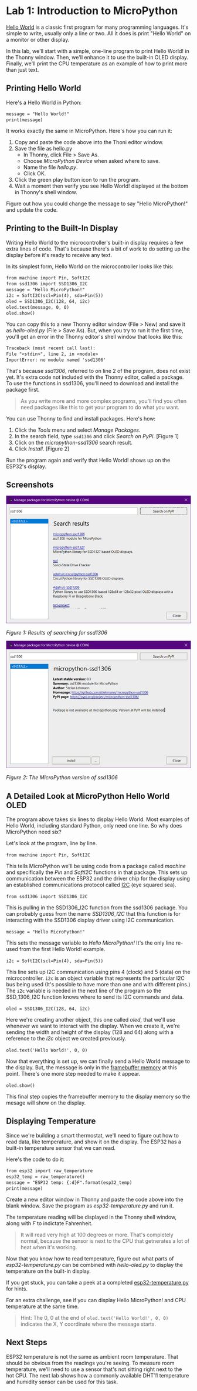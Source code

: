 # Lab 1: Introduction to MicroPython
[Hello World](https://en.wikipedia.org/wiki/%22Hello,_World!%22_program) is a classic first program for many programming languages. It's simple to write, usually only a line or two. All it does is print "Hello World" on a monitor or other display.

In this lab, we'll start with a simple, one-line program to print Hello World! in the Thonny window. Then, we'll enhance it to use the built-in OLED display. Finally, we'll print the CPU temperature as an example of how to print more than just text.

## Printing Hello World
Here's a Hello World in Python:

```
message = "Hello World!"
print(message)
```

It works exactly the same in MicroPython. Here's how you can run it:

1. Copy and paste the code above into the Thoni editor window.
2. Save the file as hello.py
   * In Thonny, click File > Save As.
   * Choose _MicroPython Device_ when asked where to save.
   * Name the file _hello.py_.
   * Click OK.
3. Click the green play button icon to run the program.
4. Wait a moment then verify you see Hello World! displayed at the bottom in Thonny's shell window.

Figure out how you could change the message to say "Hello MicroPython!" and update the code.

## Printing to the Built-In Display
Writing Hello World to the microcontroller's built-in display requires a few extra lines of code. That's because there's a bit of work to do setting up the display before it's ready to receive any text.

In its simplest form, Hello World on the microcontroller looks like this:

```
from machine import Pin, SoftI2C
from ssd1306 import SSD1306_I2C
message = "Hello MicroPython!"
i2c = SoftI2C(scl=Pin(4), sda=Pin(5))
oled = SSD1306_I2C(128, 64, i2c)
oled.text(message, 0, 0)
oled.show()
```

You can copy this to a new Thonny editor window (File > New) and save it as _hello-oled.py_ (File > Save As). But, when you try to run it the first time, you'll get an error in the Thonny editor's shell window that looks like this:

```
Traceback (most recent call last):
File "<stdin>", line 2, in <module>
ImportError: no module named 'ssd1306'
```

That's because _ssd1306_, referred to on line 2 of the program, does not exist yet. It's extra code not included with the Thonny editor, called a package. To use the functions in ssd1306, you'll need to download and install the package first.

> As you write more and more complex programs, you'll find you often need packages like this to get your program to do what you want.

You can use Thonny to find and install packages. Here's how:
1. Click the _Tools_ menu and select _Manage Packages_.
2. In the search field, type `ssd1306` and click _Search on PyPi_. [Figure 1]
3. Click on the _micropython-ssd1306_ search result.
4. Click _Install_. [Figure 2]

Run the program again and verify that Hello World! shows up on the ESP32's display.

## Screenshots

![Search Results](screenshots/ssd1306-package.png)

_Figure 1: Results of searching for ssd1306_

![MicroPPython ssd1306](screenshots/ssd1306-micropython.png)

_Figure 2: The MicroPython version of ssd1306_

## A Detailed Look at MicroPython Hello World OLED
The program above takes six lines to display Hello World. Most examples of Hello World, including standard Python, only need one line. So why does MicroPython need six?

Let's look at the program, line by line.

`from machine import Pin, SoftI2C`

This tells MicroPython we'll be using code from a package called _machine_ and specifically the _Pin_ and _SoftI2C_ functions in that package. This sets up communication between the ESP32 and the driver chip for the display using an established communications protocol called [I2C](https://en.wikipedia.org/wiki/I%C2%B2C) (eye squared sea).

`from ssd1306 import SSD1306_I2C`

This is pulling in the SSD1306_I2C function from the ssd1306 package. You can probably guess from the name _SSD1306_I2C_ that this function is for interacting with the SSD1306 display driver using I2C communication.

`message = "Hello MicroPython!"`

This sets the message variable to _Hello MicroPython!_ It's the only line re-used from the first Hello World! example. 

`i2c = SoftI2C(scl=Pin(4), sda=Pin(5))`

This line sets up I2C communication using pins 4 (clock) and 5 (data) on the microcontroller. `i2c` is an object variable that represents the particular I2C bus being used (It's possible to have more than one and with different pins.) The `i2c` variable is needed in the next line of the program so the SSD_1306_I2C function knows where to send its I2C commands and data.

`oled = SSD1306_I2C(128, 64, i2c)`

Here we're creating another object, this one called _oled_, that we'll use whenever we want to interact with the display. When we create it, we're sending the width and height of the display (128 and 64) along with a reference to the _i2c_ object we created previously.

`oled.text('Hello World!', 0, 0)`

Now that everything is set up, we can finally send a Hello World message to the display. But, the message is only in the [framebuffer memory](https://en.wikipedia.org/wiki/Framebuffer) at this point. There's one more step needed to make it appear.

`oled.show()`

This final step copies the framebuffer memory to the display memory so the mesage will show on the display.

## Displaying Temperature
Since we're building a smart thermostat, we'll need to figure out how to read data, like temperature, and show it on the display. The ESP32 has a built-in temperature sensor that we can read.

Here's the code to do it:

```
from esp32 import raw_temperature
esp32_temp = raw_temperature()
message = "ESP32 temp: {:d}F".format(esp32_temp)
print(message)
```

Create a new editor window in Thonny and paste the code above into the blank window. Save the program as _esp32-temperature.py_ and run it.

The temperature reading will be displayed in the Thonny shell window, along with _F_ to indictate Fahrenheit.

>It will read very high at 100 degrees or more. That's completely normal, because the sensor is next to the CPU that getnerates a lot of heat when it's working.

Now that you know how to read temperature, figure out what parts of _esp32-temperature.py_ can be combined with _hello-oled.py_ to display the temperature on the built-in display.

If you get stuck, you can take a peek at a completed [esp32-temperature.py](https://github.com/DavesCodeMusings/smart-thermostat-lab/blob/main/solutions/esp32-temperature.py) for hints.

For an extra challenge, see if you can display Hello MicroPython! and CPU temperature at the same time.

> Hint: The 0, 0 at the end of `oled.text('Hello World!', 0, 0)` indicates the X, Y coordinate where the message starts.

## Next Steps
ESP32 temperature is not the same as ambient room temperature. That should be obvious from the readings you're seeing. To measure room temperature, we'll need to use a sensor that's not sitting right next to the hot CPU. The next lab shows how a commonly available DHT11 temperature and humidity sensor can be used for this task.
